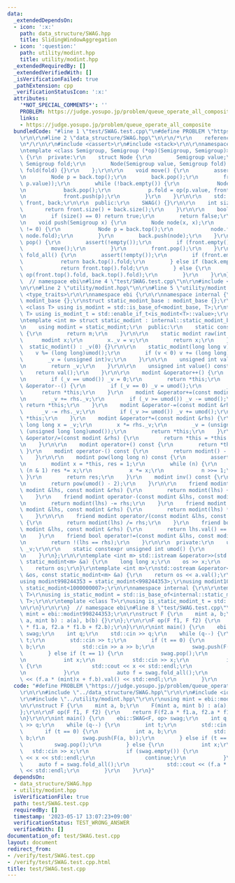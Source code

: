 ```yaml
---
data:
  _extendedDependsOn:
  - icon: ':x:'
    path: data_structure/SWAG.hpp
    title: SlidingWindowAggregation
  - icon: ':question:'
    path: utility/modint.hpp
    title: utility/modint.hpp
  _extendedRequiredBy: []
  _extendedVerifiedWith: []
  _isVerificationFailed: true
  _pathExtension: cpp
  _verificationStatusIcon: ':x:'
  attributes:
    '*NOT_SPECIAL_COMMENTS*': ''
    PROBLEM: https://judge.yosupo.jp/problem/queue_operate_all_composite
    links:
    - https://judge.yosupo.jp/problem/queue_operate_all_composite
  bundledCode: "#line 1 \"test/SWAG.test.cpp\"\n#define PROBLEM \"https://judge.yosupo.jp/problem/queue_operate_all_composite\"\
    \r\n\r\n#line 2 \"data_structure/SWAG.hpp\"\n\r\n/*\r\n    reference: https://scrapbox.io/data-structures/Sliding_Window_Aggregation\r\
    \n*/\r\n\r\n#include <cassert>\r\n#include <stack>\r\n\r\nnamespace ebi {\r\n\r\
    \ntemplate <class Semigroup, Semigroup (*op)(Semigroup, Semigroup)> struct SWAG\
    \ {\r\n  private:\r\n    struct Node {\r\n        Semigroup value;\r\n       \
    \ Semigroup fold;\r\n        Node(Semigroup value, Semigroup fold) : value(value),\
    \ fold(fold) {}\r\n    };\r\n\r\n    void move() {\r\n        assert(!back.empty());\r\
    \n        Node p = back.top();\r\n        back.pop();\r\n        front.push(Node(p.value,\
    \ p.value));\r\n        while (!back.empty()) {\r\n            Node p = back.top();\r\
    \n            back.pop();\r\n            p.fold = op(p.value, front.top().fold);\r\
    \n            front.push(p);\r\n        }\r\n    }\r\n\r\n    std::stack<Node>\
    \ front, back;\r\n\r\n  public:\r\n    SWAG() {}\r\n\r\n    int size() {\r\n \
    \       return front.size() + back.size();\r\n    }\r\n\r\n    bool empty() {\r\
    \n        if (size() == 0) return true;\r\n        return false;\r\n    }\r\n\r\
    \n    void push(Semigroup x) {\r\n        Node node(x, x);\r\n        if (back.size()\
    \ != 0) {\r\n            Node p = back.top();\r\n            node.fold = op(p.fold,\
    \ node.fold);\r\n        }\r\n        back.push(node);\r\n    }\r\n\r\n    void\
    \ pop() {\r\n        assert(!empty());\r\n        if (front.empty()) {\r\n   \
    \         move();\r\n        }\r\n        front.pop();\r\n    }\r\n\r\n    Semigroup\
    \ fold_all() {\r\n        assert(!empty());\r\n        if (front.empty()) {\r\n\
    \            return back.top().fold;\r\n        } else if (back.empty()) {\r\n\
    \            return front.top().fold;\r\n        } else {\r\n            return\
    \ op(front.top().fold, back.top().fold);\r\n        }\r\n    }\r\n};\r\n\r\n}\
    \  // namespace ebi\n#line 4 \"test/SWAG.test.cpp\"\n\r\n#include <iostream>\r\
    \n\r\n#line 2 \"utility/modint.hpp\"\n\r\n#line 5 \"utility/modint.hpp\"\n#include\
    \ <type_traits>\r\n\r\nnamespace ebi {\r\n\r\nnamespace internal {\r\n\r\nstruct\
    \ modint_base {};\r\nstruct static_modint_base : modint_base {};\r\n\r\ntemplate\
    \ <class T> using is_modint = std::is_base_of<modint_base, T>;\r\ntemplate <class\
    \ T> using is_modint_t = std::enable_if_t<is_modint<T>::value>;\r\n\r\n}\r\n\r\
    \ntemplate <int m> struct static_modint : internal::static_modint_base {\r\nprivate:\r\
    \n    using modint = static_modint;\r\n  public:\r\n    static constexpr int mod()\
    \ {\r\n        return m;\r\n    }\r\n\r\n    static modint raw(int v) {\r\n  \
    \      modint x;\r\n        x._v = v;\r\n        return x;\r\n    }\r\n\r\n  \
    \  static_modint() : _v(0) {}\r\n\r\n    static_modint(long long v) {\r\n    \
    \    v %= (long long)umod();\r\n        if (v < 0) v += (long long)umod();\r\n\
    \        _v = (unsigned int)v;\r\n    }\r\n\r\n    unsigned int val() const {\r\
    \n        return _v;\r\n    }\r\n\r\n    unsigned int value() const {\r\n    \
    \    return val();\r\n    }\r\n\r\n    modint &operator++() {\r\n        _v++;\r\
    \n        if (_v == umod()) _v = 0;\r\n        return *this;\r\n    }\r\n    modint\
    \ &operator--() {\r\n        if (_v == 0) _v = umod();\r\n        _v--;\r\n  \
    \      return *this;\r\n    }\r\n    modint &operator+=(const modint &rhs) {\r\
    \n        _v += rhs._v;\r\n        if (_v >= umod()) _v -= umod();\r\n       \
    \ return *this;\r\n    }\r\n    modint &operator-=(const modint &rhs) {\r\n  \
    \      _v -= rhs._v;\r\n        if (_v >= umod()) _v += umod();\r\n        return\
    \ *this;\r\n    }\r\n    modint &operator*=(const modint &rhs) {\r\n        unsigned\
    \ long long x = _v;\r\n        x *= rhs._v;\r\n        _v = (unsigned int)(x %\
    \ (unsigned long long)umod());\r\n        return *this;\r\n    }\r\n    modint\
    \ &operator/=(const modint &rhs) {\r\n        return *this = *this * rhs.inv();\r\
    \n    }\r\n\r\n    modint operator+() const {\r\n        return *this;\r\n   \
    \ }\r\n    modint operator-() const {\r\n        return modint() - *this;\r\n\
    \    }\r\n\r\n    modint pow(long long n) const {\r\n        assert(0 <= n);\r\
    \n        modint x = *this, res = 1;\r\n        while (n) {\r\n            if\
    \ (n & 1) res *= x;\r\n            x *= x;\r\n            n >>= 1;\r\n       \
    \ }\r\n        return res;\r\n    }\r\n    modint inv() const {\r\n        assert(_v);\r\
    \n        return pow(umod() - 2);\r\n    }\r\n\r\n    friend modint operator+(const\
    \ modint &lhs, const modint &rhs) {\r\n        return modint(lhs) += rhs;\r\n\
    \    }\r\n    friend modint operator-(const modint &lhs, const modint &rhs) {\r\
    \n        return modint(lhs) -= rhs;\r\n    }\r\n    friend modint operator*(const\
    \ modint &lhs, const modint &rhs) {\r\n        return modint(lhs) *= rhs;\r\n\
    \    }\r\n\r\n    friend modint operator/(const modint &lhs, const modint &rhs)\
    \ {\r\n        return modint(lhs) /= rhs;\r\n    }\r\n    friend bool operator==(const\
    \ modint &lhs, const modint &rhs) {\r\n        return lhs.val() == rhs.val();\r\
    \n    }\r\n    friend bool operator!=(const modint &lhs, const modint &rhs) {\r\
    \n        return !(lhs == rhs);\r\n    }\r\n\r\n  private:\r\n    unsigned int\
    \ _v;\r\n\r\n    static constexpr unsigned int umod() {\r\n        return m;\r\
    \n    }\r\n};\r\n\r\ntemplate <int m> std::istream &operator>>(std::istream &os,\
    \ static_modint<m> &a) {\r\n    long long x;\r\n    os >> x;\r\n    a = x;\r\n\
    \    return os;\r\n}\r\ntemplate <int m>\r\nstd::ostream &operator<<(std::ostream\
    \ &os, const static_modint<m> &a) {\r\n    return os << a.val();\r\n}\r\n\r\n\
    using modint998244353 = static_modint<998244353>;\r\nusing modint1000000007 =\
    \ static_modint<1000000007>;\r\n\r\nnamespace internal {\r\n\r\ntemplate <class\
    \ T>\r\nusing is_static_modint = std::is_base_of<internal::static_modint_base,\
    \ T>;\r\n\r\ntemplate <class T>\r\nusing is_static_modint_t = std::enable_if_t<is_static_modint<T>::value>;\r\
    \n\r\n}\r\n\r\n}  // namespace ebi\n#line 8 \"test/SWAG.test.cpp\"\n\r\nusing\
    \ mint = ebi::modint998244353;\r\n\r\nstruct F {\r\n    mint a, b;\r\n    F(mint\
    \ a, mint b) : a(a), b(b) {}\r\n};\r\n\r\nF op(F f1, F f2) {\r\n    return F(f2.a\
    \ * f1.a, f2.a * f1.b + f2.b);\r\n}\r\n\r\nint main() {\r\n    ebi::SWAG<F, op>\
    \ swag;\r\n    int q;\r\n    std::cin >> q;\r\n    while (q--) {\r\n        int\
    \ t;\r\n        std::cin >> t;\r\n        if (t == 0) {\r\n            int a,\
    \ b;\r\n            std::cin >> a >> b;\r\n            swag.push(F(a, b));\r\n\
    \        } else if (t == 1) {\r\n            swag.pop();\r\n        } else {\r\
    \n            int x;\r\n            std::cin >> x;\r\n            if (swag.empty())\
    \ {\r\n                std::cout << x << std::endl;\r\n                continue;\r\
    \n            }\r\n            auto f = swag.fold_all();\r\n            std::cout\
    \ << (f.a * (mint)x + f.b).val() << std::endl;\r\n        }\r\n    }\r\n}\n"
  code: "#define PROBLEM \"https://judge.yosupo.jp/problem/queue_operate_all_composite\"\
    \r\n\r\n#include \"../data_structure/SWAG.hpp\"\r\n\r\n#include <iostream>\r\n\
    \r\n#include \"../utility/modint.hpp\"\r\n\r\nusing mint = ebi::modint998244353;\r\
    \n\r\nstruct F {\r\n    mint a, b;\r\n    F(mint a, mint b) : a(a), b(b) {}\r\n\
    };\r\n\r\nF op(F f1, F f2) {\r\n    return F(f2.a * f1.a, f2.a * f1.b + f2.b);\r\
    \n}\r\n\r\nint main() {\r\n    ebi::SWAG<F, op> swag;\r\n    int q;\r\n    std::cin\
    \ >> q;\r\n    while (q--) {\r\n        int t;\r\n        std::cin >> t;\r\n \
    \       if (t == 0) {\r\n            int a, b;\r\n            std::cin >> a >>\
    \ b;\r\n            swag.push(F(a, b));\r\n        } else if (t == 1) {\r\n  \
    \          swag.pop();\r\n        } else {\r\n            int x;\r\n         \
    \   std::cin >> x;\r\n            if (swag.empty()) {\r\n                std::cout\
    \ << x << std::endl;\r\n                continue;\r\n            }\r\n       \
    \     auto f = swag.fold_all();\r\n            std::cout << (f.a * (mint)x + f.b).val()\
    \ << std::endl;\r\n        }\r\n    }\r\n}"
  dependsOn:
  - data_structure/SWAG.hpp
  - utility/modint.hpp
  isVerificationFile: true
  path: test/SWAG.test.cpp
  requiredBy: []
  timestamp: '2023-05-17 13:07:23+09:00'
  verificationStatus: TEST_WRONG_ANSWER
  verifiedWith: []
documentation_of: test/SWAG.test.cpp
layout: document
redirect_from:
- /verify/test/SWAG.test.cpp
- /verify/test/SWAG.test.cpp.html
title: test/SWAG.test.cpp
---
```

